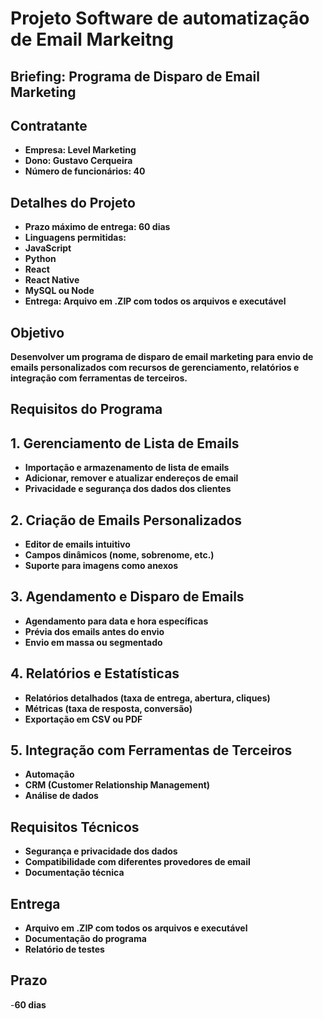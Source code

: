 # **Projeto Software de automatização de Email Markeitng**

## Briefing: Programa de Disparo de Email Marketing

## Contratante

* **Empresa: Level Marketing**
* **Dono: Gustavo Cerqueira**
* **Número de funcionários: 40**

## Detalhes do Projeto

* **Prazo máximo de entrega: 60 dias**
* **Linguagens permitidas:**
* **JavaScript**
* **Python**
* **React**
* **React Native**
* **MySQL ou Node**
* **Entrega: Arquivo em .ZIP com todos os arquivos e executável**

## Objetivo

**Desenvolver um programa de disparo de email marketing para envio de emails personalizados com recursos de gerenciamento, relatórios e integração com ferramentas de terceiros.**

## Requisitos do Programa

## 1. Gerenciamento de Lista de Emails

* **Importação e armazenamento de lista de emails**
* **Adicionar, remover e atualizar endereços de email**
* **Privacidade e segurança dos dados dos clientes**

## 2. Criação de Emails Personalizados

* **Editor de emails intuitivo**
* **Campos dinâmicos (nome, sobrenome, etc.)**
* **Suporte para imagens como anexos**

## 3. Agendamento e Disparo de Emails

* **Agendamento para data e hora específicas**
* **Prévia dos emails antes do envio**
* **Envio em massa ou segmentado**

## 4. Relatórios e Estatísticas

* **Relatórios detalhados (taxa de entrega, abertura, cliques)**
* **Métricas (taxa de resposta, conversão)**
* **Exportação em CSV ou PDF**

## 5. Integração com Ferramentas de Terceiros

* **Automação**
* **CRM (Customer Relationship Management)**
* **Análise de dados**

## Requisitos Técnicos

* **Segurança e privacidade dos dados**
* **Compatibilidade com diferentes provedores de email**
* **Documentação técnica**

## Entrega

* **Arquivo em .ZIP com todos os arquivos e executável**
* **Documentação do programa**
* **Relatório de testes**

## Prazo

-**60 dias**
